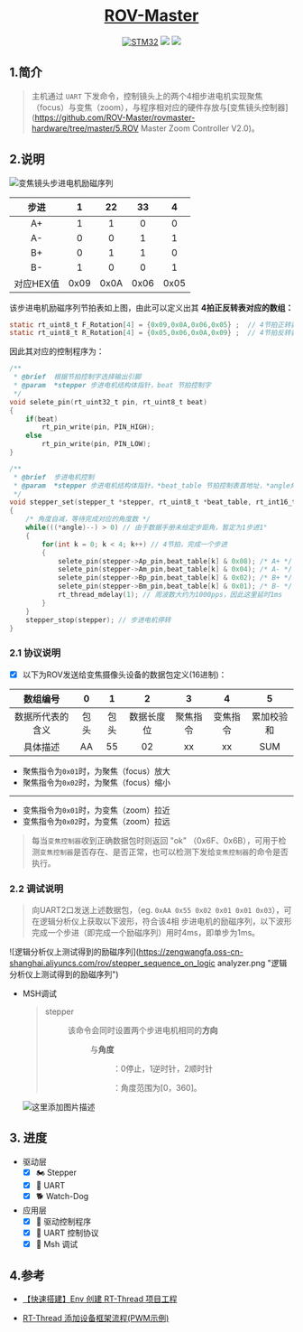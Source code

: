 <div align="center">
  <a href="https://github.com/zengwangfa/rov-master"><img src="https://zengwangfa.oss-cn-shanghai.aliyuncs.com/rov/rovmaster(vector)1.png" alt=""></a>
  <a href="https://github.com/zengwangfa/rov-master"><h1>ROV-Master</h2></a>
</div>

<div align="center">
  <a href="https://www.stmcu.com.cn"><img src="https://img.shields.io/badge/Device-STM32F103C8T6-orange?style=flat-square" alt="STM32"></a>
  <a href="https://www.rt-thread.org/"><img src="https://img.shields.io/badge/OS-RT--Thread-brightgreen" ></a>
  <a href="https://img.shields.io"><img src="https://img.shields.io/github/repo-size/ROV-Master/zoom-camera-controller?style=flat-square" ></a>
</div>

## 1.简介

>  主机通过 `UART` 下发命令，控制镜头上的两个4相步进电机实现聚焦（focus）与变焦（zoom），与程序相对应的硬件存放与[变焦镜头控制器](https://github.com/ROV-Master/rovmaster-hardware/tree/master/5.ROV Master Zoom Controller V2.0)。

## 2.说明
![变焦镜头步进电机励磁序列](https://zengwangfa.oss-cn-shanghai.aliyuncs.com/rov/focus_camera_sequence_of_excitation.png "变焦镜头步进电机励磁序列")



|   步进    |  1   |  22  |  33  |  4   |
| :-------: | :--: | :--: | :--: | :--: |
|    A+     |  1   |  1   |  0   |  0   |
|    A-     |  0   |  0   |  1   |  1   |
|    B+     |  0   |  1   |  1   |  0   |
|    B-     |  1   |  0   |  0   |  1   |
| 对应HEX值 | 0x09 | 0x0A | 0x06 | 0x05 |

该步进电机励磁序列节拍表如上图，由此可以定义出其 **4拍正反转表对应的数组：**

```c
static rt_uint8_t F_Rotation[4] = {0x09,0x0A,0x06,0x05} ;  // 4节拍正转表 Forward
static rt_uint8_t R_Rotation[4] = {0x05,0x06,0x0A,0x09} ;  // 4节拍反转表 Reverse
```

因此其对应的控制程序为：

```c
/**
 * @brief  根据节拍控制字选择输出引脚
 * @param  *stepper 步进电机结构体指针，beat 节拍控制字
 */
void selete_pin(rt_uint32_t pin, rt_uint8_t beat)
{
	if(beat)
		rt_pin_write(pin, PIN_HIGH);
	else
		rt_pin_write(pin, PIN_LOW);
}

/**
 * @brief  步进电机控制
 * @param  *stepper 步进电机结构体指针，*beat_table 节拍控制表首地址，*angle角度变量指针
 */
void stepper_set(stepper_t *stepper, rt_uint8_t *beat_table, rt_int16_t *angle)
{
	/* 角度自减，等待完成对应的角度数 */
	while(((*angle)--) > 0) // 由于数据手册未给定步距角，暂定为1步进1°
	{
		for(int k = 0; k < 4; k++) // 4节拍，完成一个步进
		{
			selete_pin(stepper->Ap_pin,beat_table[k] & 0x08); /* A+ */
			selete_pin(stepper->Am_pin,beat_table[k] & 0x04); /* A- */
			selete_pin(stepper->Bp_pin,beat_table[k] & 0x02); /* B+ */
			selete_pin(stepper->Bm_pin,beat_table[k] & 0x01); /* B- */
			rt_thread_mdelay(1); // 周波数大约为1000pps，因此这里延时1ms
		}
	}
	stepper_stop(stepper); // 步进电机停转
}
```



### 2.1 协议说明

- [x] 以下为ROV发送给变焦摄像头设备的数据包定义(16进制)：

|     数组编号     |  0   |  1   |     2      |    3     |    4     |     5      |
| :--------------: | :--: | :--: | :--------: | :------: | :------: | :--------: |
| 数据所代表的含义 | 包头 | 包头 | 数据长度位 | 聚焦指令 | 变焦指令 | 累加校验和 |
|     具体描述     |  AA  |  55  |     02     |    xx    |    xx    |    SUM     |

- 聚焦指令为`0x01`时，为聚焦（focus）放大
- 聚焦指令为`0x02`时，为聚焦（focus）缩小

---

- 变焦指令为`0x01`时，为变焦（zoom）拉近
- 变焦指令为`0x02`时，为变焦（zoom）拉远

> 每当`变焦控制器`收到正确数据包时则返回 "ok" （0x6F、0x6B），可用于检测`变焦控制器`是否存在、是否正常，也可以检测下发给`变焦控制器`的命令是否执行。

### 2.2 调试说明

> 向UART2口发送上述数据包，（eg. `0xAA 0x55 0x02 0x01 0x01 0x03`），可在逻辑分析仪上获取以下波形，符合该4相 步进电机的励磁序列，以下波形完成一个步进（即完成一个励磁序列）用时4ms，即单步为1ms。

![逻辑分析仪上测试得到的励磁序列](https://zengwangfa.oss-cn-shanghai.aliyuncs.com/rov/stepper_sequence_on_logic analyzer.png "逻辑分析仪上测试得到的励磁序列")



- MSH调试

  > stepper <dir> <angle>
  >
  > 该命令会同时设置两个步进电机相同的**方向**<dir>与**角度**<angle>
  >
  > <dir>：0停止，1逆时针，2顺时针
  >
  > <angle>：角度范围为[0，360]。

  ![这里添加图片描述](https://zengwangfa.oss-cn-shanghai.aliyuncs.com/rov/stepper_msh.png)

  


## 3. 进度
- 驱动层
	- [x] :motorcycle: Stepper 
	- [x] :link: ​UART 
	- [x] :dog2: ​Watch-Dog 

- 应用层
	- [x] :wrench: ​驱动控制程序 
	- [x] :pencil: ​UART 控制协议 
	- [x] :dizzy: ​Msh 调试 
	
## 4.参考

- [【快速搭建】Env 创建 RT-Thread 项目工程](https://www.rt-thread.org/document/site/application-note/setup/standard-project/an0017-standard-project/)

- [RT-Thread 添加设备框架流程(PWM示例)](https://www.rt-thread.org/document/site/application-note/driver/pwm/an0037-rtthread-driver-pwm/#)

  

  